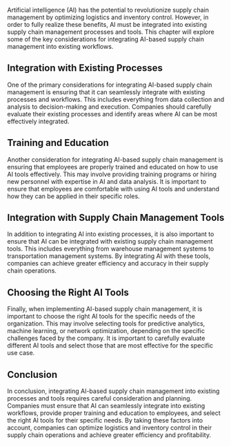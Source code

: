 
Artificial intelligence (AI) has the potential to revolutionize supply chain management by optimizing logistics and inventory control. However, in order to fully realize these benefits, AI must be integrated into existing supply chain management processes and tools. This chapter will explore some of the key considerations for integrating AI-based supply chain management into existing workflows.

Integration with Existing Processes
-----------------------------------

One of the primary considerations for integrating AI-based supply chain management is ensuring that it can seamlessly integrate with existing processes and workflows. This includes everything from data collection and analysis to decision-making and execution. Companies should carefully evaluate their existing processes and identify areas where AI can be most effectively integrated.

Training and Education
----------------------

Another consideration for integrating AI-based supply chain management is ensuring that employees are properly trained and educated on how to use AI tools effectively. This may involve providing training programs or hiring new personnel with expertise in AI and data analysis. It is important to ensure that employees are comfortable with using AI tools and understand how they can be applied in their specific roles.

Integration with Supply Chain Management Tools
----------------------------------------------

In addition to integrating AI into existing processes, it is also important to ensure that AI can be integrated with existing supply chain management tools. This includes everything from warehouse management systems to transportation management systems. By integrating AI with these tools, companies can achieve greater efficiency and accuracy in their supply chain operations.

Choosing the Right AI Tools
---------------------------

Finally, when implementing AI-based supply chain management, it is important to choose the right AI tools for the specific needs of the organization. This may involve selecting tools for predictive analytics, machine learning, or network optimization, depending on the specific challenges faced by the company. It is important to carefully evaluate different AI tools and select those that are most effective for the specific use case.

Conclusion
----------

In conclusion, integrating AI-based supply chain management into existing processes and tools requires careful consideration and planning. Companies must ensure that AI can seamlessly integrate into existing workflows, provide proper training and education to employees, and select the right AI tools for their specific needs. By taking these factors into account, companies can optimize logistics and inventory control in their supply chain operations and achieve greater efficiency and profitability.
